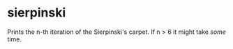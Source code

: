 # sierpinski
Prints the n-th iteration of the Sierpinski's carpet. If n > 6 it might take *some* time.
